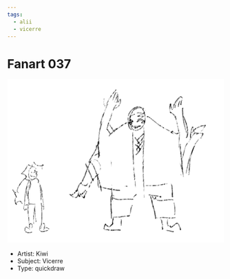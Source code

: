 ```yaml
---
tags:
  - alii
  - vicerre
---
```


# Fanart 037

<img src="assets/2024-11-12_fanimage-048.png">

- Artist: Kiwi
- Subject: Vicerre
- Type: quickdraw
